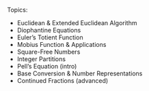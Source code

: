 Topics:

- Euclidean & Extended Euclidean Algorithm
- Diophantine Equations
- Euler’s Totient Function
- Mobius Function & Applications
- Square-Free Numbers
- Integer Partitions
- Pell’s Equation (intro)
- Base Conversion & Number Representations
- Continued Fractions (advanced)